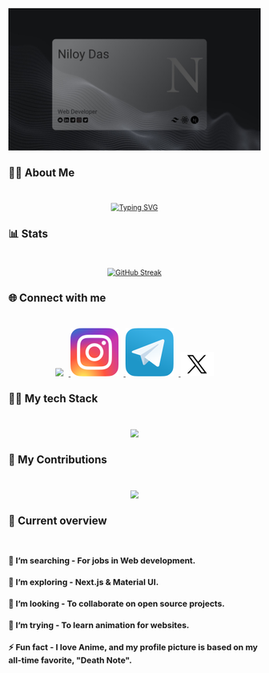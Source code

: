 <a href="https://www.linkedin.com/in/niloy-das1/">
<img src="./images/coverPhoto.jpg" />
</a>

## :male_detective: About Me

<br />
<p align="center">
<a href="https://git.io/typing-svg"><img src="https://readme-typing-svg.herokuapp.com?font=roboto&weight=500&size=30&duration=2000&pause=200&color=40C463&center=true&vCenter=true&random=false&width=700&lines=Hi!+I'm+Niloy!!;A+MERN+Stack+Based+;Front-End+Focused;Web+Developer" alt="Typing SVG" /></a>
</p>

## :bar_chart: Stats

<br />

<p align="center">
<a href="https://git.io/streak-stats"><img src="https://github-readme-streak-stats.herokuapp.com?user=frustrated018&theme=android-dark&border_radius=10&card_width=700" alt="GitHub Streak" /></a>
</p>

## :globe_with_meridians: Connect with me

<br />
<p align="center">
  <a href="">
    <img src="https://skillicons.dev/icons?i=linkedin" style="margin-right:10px;" />
  </a>   
  <a href="">
    <img src="./icons/insta.svg" style="margin-right:10px;" />
  </a>   
  <a href="">
    <img src="./icons/telegram.svg" style="margin-right:10px;" />
  </a>
  <a href="">
    <img src="./icons/Twitter X.svg" style="height:48px;"/>
  </a>
</p>


## :man_technologist: My tech Stack

<br />
<p align="center">
  <a href="">
    <img src="https://skillicons.dev/icons?i=html,css,js,tailwind,mongo,express,react,nodejs" />
  </a>
</p>

## :star2: My Contributions

<br />

<p align="center">
<img src="http://github-profile-summary-cards.vercel.app/api/cards/profile-details?username=frustrated018&theme=github_dark" />
</p>

## :eyes: Current overview

<br />

### 🔭 I’m searching - For jobs in Web development.

### 🌱 I’m exploring - Next.js & Material UI.

### 👯 I’m looking - To collaborate on open source projects.

### 🤔 I’m trying - To learn animation for websites.

### ⚡ Fun fact - I love Anime, and my profile picture is based on my all-time favorite, "Death Note".
